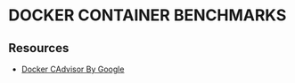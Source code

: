 # DOCKER CONTAINER BENCHMARKS

## Resources

- [Docker CAdvisor By Google](https://github.com/google/cadvisor)
